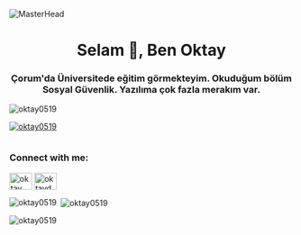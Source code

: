 ![MasterHead](https://www.itservtechnology.com/wp-content/uploads/2024/06/Computer-Science-Courses.jpg)

<h1 align="center">Selam 👋, Ben Oktay</h1>
<h3 align="center">Çorum'da Üniversitede eğitim görmekteyim. Okuduğum bölüm Sosyal Güvenlik. Yazılıma çok fazla merakım var.</h3>

<p align="left"> <img src="https://komarev.com/ghpvc/?username=oktay0519&label=Profile%20views&color=0e75b6&style=flat" alt="oktay0519" /> </p>

<p align="left"> <a href="https://github.com/ryo-ma/github-profile-trophy"><img src="https://github-profile-trophy.vercel.app/?username=oktay0519" alt="oktay0519" /></a> </p>

<p align="left"> <a href="https://twitter.com/" target="blank"><img src="https://img.shields.io/twitter/follow/?logo=twitter&style=for-the-badge" alt="" /></a> </p>

<h3 align="left">Connect with me:</h3>
<p align="left">
<a href="https://fb.com/oktay dalkılıç" target="blank"><img align="center" src="https://raw.githubusercontent.com/rahuldkjain/github-profile-readme-generator/master/src/images/icons/Social/facebook.svg" alt="oktay dalkılıç" height="30" width="40" /></a>
<a href="https://instagram.com/oktaydalkilic19" target="blank"><img align="center" src="https://raw.githubusercontent.com/rahuldkjain/github-profile-readme-generator/master/src/images/icons/Social/instagram.svg" alt="oktaydalkilic19" height="30" width="40" /></a>
</p>

<p><img align="left" src="https://github-readme-stats.vercel.app/api/top-langs?username=oktay0519&show_icons=true&locale=en&layout=compact" alt="oktay0519" /></p>

<p>&nbsp;<img align="center" src="https://github-readme-stats.vercel.app/api?username=oktay0519&show_icons=true&locale=en" alt="oktay0519" /></p>

<p><img align="center" src="https://github-readme-streak-stats.herokuapp.com/?user=oktay0519&" alt="oktay0519" /></p>
